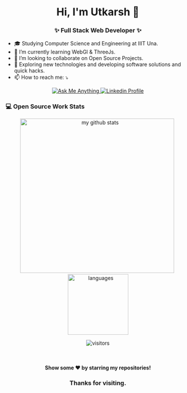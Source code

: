 <h1 align="center"> Hi, I'm Utkarsh 👋 </h1>
<h3 align="center">✨ Full Stack Web Developer ✨</h3>

- 🎓 Studying Computer Science and Engineering at IIIT Una.
- 🌱 I’m currently learning WebGl & ThreeJs.
- 👯 I’m looking to collaborate on Open Source Projects.
- 🤔 Exploring new technologies and developing software solutions and quick hacks.
- 📫 How to reach me: ⤵


<p align="center">
	<a href="mailto:utkarshshukla707@gmail.com">
		<img alt="Ask Me Anything" src="https://img.shields.io/badge/-Ask_me_anything-blueviolet?style=flat&logo=Gmail&logoColor=white&link=mailto:utkarshshukla707@gmail.com" />
	</a>
	<span>  </span>
	<a href="https://www.linkedin.com/in/utkarshprofile/">
		<img alt="Linkedin Profile" src="https://img.shields.io/badge/-Linkedin_Profile-0072b1?style=flat&logo=Linkedin&logoColor=white" />
	</a>
</p>


### 💻 Open Source Work Stats
<p align="center">
<img src="https://github-readme-stats.vercel.app/api?username=Utkarsh-Shukla-Github&show_icons=true&theme=tokyonight&count_private=true" alt="my github stats" width="420"/>&nbsp;
<img src="https://github-readme-stats.vercel.app/api/top-langs/?username=Utkarsh-Shukla-Github&layout=compact&theme=tokyonight&count_private=true" alt="languages" height="165">
</p>

<p align="center">
	<img alt="visitors" src="https://komarev.com/ghpvc/?username=Utkarsh-Shukla-Github&color=8c36db&style=flat&label=visitors" />
</p>

<br>
<h4 align="center">
	Show some ❤️ by starring my repositories!
</h4>
<h3 align="center">
  Thanks for visiting.
</h3>
